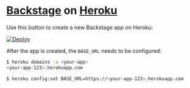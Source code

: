 # [Backstage](https://backstage.io) on [Heroku](https://heroku.com)

Use this button to create a new Backstage app on Heroku:

[![Deploy](https://www.herokucdn.com/deploy/button.svg)](https://heroku.com/deploy?template=https://github.com/chap/backstage-button)

After the app is created, the `BASE_URL` needs to be configured:

```sh
$ heroku domains -a <your-app>
<your-app-123>.herokuapp.com

$ heroku config:set BASE_URL=https://<your-app-123>.herokuapp.com
```
